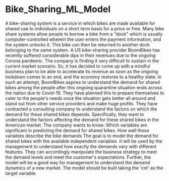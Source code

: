 # Bike_Sharing_ML_Model
A bike-sharing system is a service in which bikes are made available for shared use to individuals on a short term basis for a price or free.
Many bike share systems allow people to borrow a bike from a "dock" which is usually computer-controlled wherein the user enters the payment information, and the system unlocks it. This bike can then be returned to another dock belonging to the same system.
A US bike-sharing provider BoomBikes has recently suffered considerable dips in their revenues due to the ongoing Corona pandemic.
The company is finding it very difficult to sustain in the current market scenario.
So, it has decided to come up with a mindful business plan to be able to accelerate its revenue as soon as the ongoing lockdown comes to an end, and the economy restores to a healthy state. 
In such an attempt, BoomBikes aspires to understand the demand for shared bikes among the people after this ongoing quarantine situation ends across the nation due to Covid-19.
They have planned this to prepare themselves to cater to the people's needs once the situation gets better all around and stand out from other service providers and make huge profits.
They have contracted a consulting company to understand the factors on which the demand for these shared bikes depends.
Specifically, they want to understand the factors affecting the demand for these shared bikes in the American market. The company wants to know:
                                      Which variables are significant in predicting the demand for shared bikes.
                                      How well those variables describe the bike demands
The goal is to model the demand for shared bikes with the available independent variables. It will be used by the management to understand how exactly the demands vary with different features.
They can accordingly manipulate the business strategy to meet the demand levels and meet the customer's expectations. Further, the model will be a good way for management to understand the demand dynamics of a new market. 
The model should be built taking the 'cnt' as the target variable.

